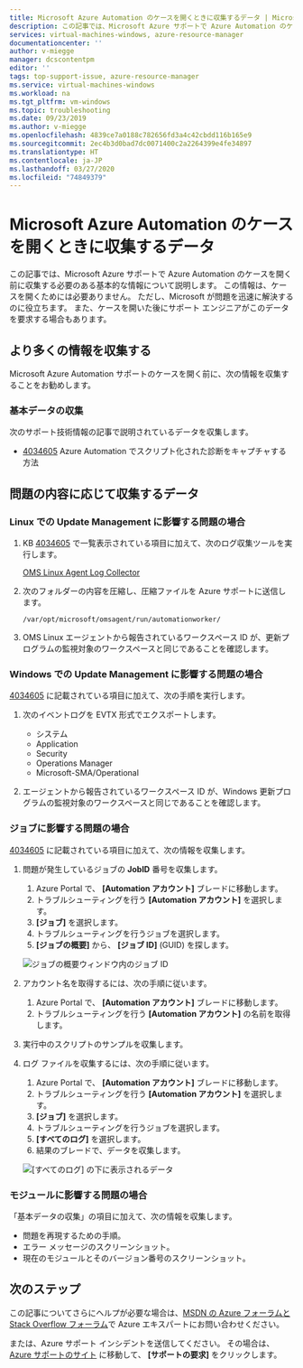 ```yaml
---
title: Microsoft Azure Automation のケースを開くときに収集するデータ | Microsoft Docs
description: この記事では、Microsoft Azure サポートで Azure Automation のケースを開く前に収集する必要のある基本的な情報について説明します。
services: virtual-machines-windows, azure-resource-manager
documentationcenter: ''
author: v-miegge
manager: dcscontentpm
editor: ''
tags: top-support-issue, azure-resource-manager
ms.service: virtual-machines-windows
ms.workload: na
ms.tgt_pltfrm: vm-windows
ms.topic: troubleshooting
ms.date: 09/23/2019
ms.author: v-miegge
ms.openlocfilehash: 4839ce7a0188c782656fd3a4c42cbdd116b165e9
ms.sourcegitcommit: 2ec4b3d0bad7dc0071400c2a2264399e4fe34897
ms.translationtype: HT
ms.contentlocale: ja-JP
ms.lasthandoff: 03/27/2020
ms.locfileid: "74849379"
---
```

# <a name="data-to-collect-when-you-open-a-case-for-microsoft-azure-automation"></a>Microsoft Azure Automation のケースを開くときに収集するデータ

この記事では、Microsoft Azure サポートで Azure Automation のケースを開く前に収集する必要のある基本的な情報について説明します。 この情報は、ケースを開くためには必要ありません。 ただし、Microsoft が問題を迅速に解決するのに役立ちます。 また、ケースを開いた後にサポート エンジニアがこのデータを要求する場合もあります。

## <a name="collect-more-information"></a>より多くの情報を収集する

Microsoft Azure Automation サポートのケースを開く前に、次の情報を収集することをお勧めします。

### <a name="basic-data-collection"></a>基本データの収集

次のサポート技術情報の記事で説明されているデータを収集します。

* [4034605](https://support.microsoft.com/help/4034605/how-to-capture-azure-automation-scripted-diagnostics) Azure Automation でスクリプト化された診断をキャプチャする方法

## <a name="collect-data-depending-on-issue"></a>問題の内容に応じて収集するデータ
 
### <a name="for-issues-that-affect-update-management-on-linux"></a>Linux での Update Management に影響する問題の場合

1. KB [4034605](https://support.microsoft.com/help/4034605/how-to-capture-azure-automation-scripted-diagnostics) で一覧表示されている項目に加えて、次のログ収集ツールを実行します。

   [OMS Linux Agent Log Collector](https://github.com/Microsoft/OMS-Agent-for-Linux/blob/master/tools/LogCollector/OMS_Linux_Agent_Log_Collector.md)
 
2. 次のフォルダーの内容を圧縮し、圧縮ファイルを Azure サポートに送信します。

   ``/var/opt/microsoft/omsagent/run/automationworker/``
 
3. OMS Linux エージェントから報告されているワークスペース ID が、更新プログラムの監視対象のワークスペースと同じであることを確認します。

### <a name="for-issues-that-affect-update-management-on-windows"></a>Windows での Update Management に影響する問題の場合

[4034605](https://support.microsoft.com/help/4034605/how-to-capture-azure-automation-scripted-diagnostics) に記載されている項目に加えて、次の手順を実行します。

1. 次のイベントログを EVTX 形式でエクスポートします。

   * システム
   * Application
   * Security
   * Operations Manager
   * Microsoft-SMA/Operational

2. エージェントから報告されているワークスペース ID が、Windows 更新プログラムの監視対象のワークスペースと同じであることを確認します。

### <a name="for-issues-that-affect-a-job"></a>ジョブに影響する問題の場合

[4034605](https://support.microsoft.com/help/4034605/how-to-capture-azure-automation-scripted-diagnostics) に記載されている項目に加えて、次の情報を収集します。

1. 問題が発生しているジョブの **JobID** 番号を収集します。

   1. Azure Portal で、 **[Automation アカウント]** ブレードに移動します。
   2. トラブルシューティングを行う **[Automation アカウント]** を選択します。
   3. **[ジョブ]** を選択します。
   4. トラブルシューティングを行うジョブを選択します。
   5. **[ジョブの概要]** から、 **[ジョブ ID]** (GUID) を探します。

   ![ジョブの概要ウィンドウ内のジョブ ID](media/collect-data-microsoft-azure-automation-case/job-summary-job-id.png)

2. アカウント名を取得するには、次の手順に従います。

   1. Azure Portal で、 **[Automation アカウント]** ブレードに移動します。
   2. トラブルシューティングを行う **[Automation アカウント]** の名前を取得します。

3. 実行中のスクリプトのサンプルを収集します。

4. ログ ファイルを収集するには、次の手順に従います。

   1. Azure Portal で、 **[Automation アカウント]** ブレードに移動します。
   2. トラブルシューティングを行う **[Automation アカウント]** を選択します。
   3. **[ジョブ]** を選択します。
   4. トラブルシューティングを行うジョブを選択します。
   5. **[すべてのログ]** を選択します。
   6. 結果のブレードで、データを収集します。

   ![[すべてのログ] の下に表示されるデータ](media/collect-data-microsoft-azure-automation-case/all-logs-data.png)

### <a name="for-issues-that-affect-modules"></a>モジュールに影響する問題の場合

「基本データの収集」の項目に加えて、次の情報を収集します。

* 問題を再現するための手順。
* エラー メッセージのスクリーンショット。
* 現在のモジュールとそのバージョン番号のスクリーンショット。

## <a name="next-steps"></a>次のステップ

この記事についてさらにヘルプが必要な場合は、[MSDN の Azure フォーラムと Stack Overflow フォーラム](https://azure.microsoft.com/support/forums/)で Azure エキスパートにお問い合わせください。

または、Azure サポート インシデントを送信してください。 その場合は、 [Azure サポートのサイト](https://azure.microsoft.com/support/options/) に移動して、 **[サポートの要求]** をクリックします。
